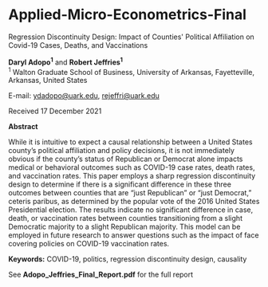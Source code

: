 # Applied-Micro-Econometrics-Final
Regression Discontinuity Design: Impact of Counties' Political Affiliation on Covid-19 Cases, Deaths, and Vaccinations

**Daryl Adopo<sup>1</sup>** and **Robert Jeffries<sup>1</sup>** \
<sup>1</sup> Walton Graduate School of Business, University of Arkansas, Fayetteville, Arkansas, United States 

E-mail: ydadopo@uark.edu, rejeffri@uark.edu 

Received 17 December 2021

**Abstract**

While it is intuitive to expect a causal relationship between a United States county’s political affiliation and policy decisions, it is not immediately obvious if the county’s status of Republican or Democrat alone impacts medical or behavioral outcomes such as COVID-19 case rates, death rates, and vaccination rates. This paper employs a sharp regression discontinuity design to determine if there is a significant difference in these three outcomes between counties that are “just Republican” or “just Democrat,” ceteris paribus, as determined by the popular vote of the 2016 United States Presidential election. The results indicate no significant difference in case, death, or vaccination rates between counties transitioning from a slight Democratic majority to a slight Republican majority. This model can be employed in future research to answer questions such as the impact of face covering policies on COVID-19 vaccination rates.

**Keywords:** COVID-19, politics, regression discontinuity design, causality

See **Adopo_Jeffries_Final_Report.pdf** for the full report
